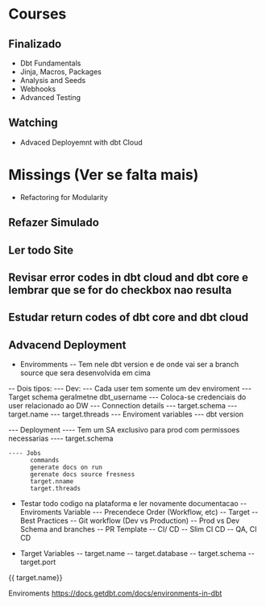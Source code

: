 # Courses

## Finalizado
- Dbt Fundamentals
- Jinja, Macros, Packages
- Analysis and Seeds
- Webhooks
- Advanced Testing

## Watching 
- Advaced Deployemnt with dbt Cloud


# Missings (Ver se falta mais)
- Refactoring for Modularity


## Refazer Simulado
## Ler todo Site
## Revisar error codes in dbt cloud and dbt core e lembrar que se for do checkbox nao resulta 
##  Estudar return codes of dbt core and dbt cloud




## Advacend Deployment
- Enviromments
-- Tem nele dbt version e de onde vai ser a branch source que sera desenvolvida em cima

-- Dois tipos: 
  --- Dev:
   --- Cada user tem somente um dev enviroment
   --- Target schema geralmetne dbt_username
   --- Coloca-se credenciais do user relacionado ao DW
   --- Connection details
      --- target.schema 
      --- target.name
      --- target.threads
      --- Enviroment variables
      --- dbt version


  --- Deployment
     ---- Tem um SA exclusivo para prod com permissoes necessarias
     ---- target.schema


    ---- Jobs
          commands
          generate docs on run
          gerenate docs source fresness
          target.nname
          target.threads

















- Testar todo codigo na plataforma e ler novamente documentacao
 -- Enviroments Variable
   --- Precendece Order (Workflow, etc)
 -- Target
 -- Best Practices
 -- Git workflow (Dev vs Production)
 -- Prod vs Dev Schema and branches
 -- PR Template
 -- CI/ CD
 -- Slim CI CD
 -- QA, CI CD


- Target Variables
 -- target.name
 -- target.database
 -- target.schema
 -- target.port


{{ target.name}}


Enviroments
https://docs.getdbt.com/docs/environments-in-dbt